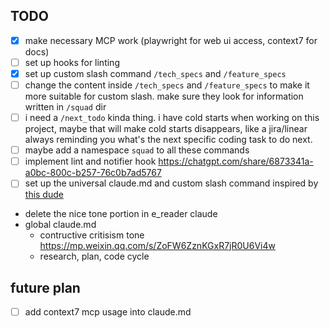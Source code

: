 ## TODO
- [x] make necessary MCP work (playwright for web ui access, context7 for docs)
- [ ] set up hooks for linting
- [x] set up custom slash command `/tech_specs` and `/feature_specs`
- [ ] change the content inside `/tech_specs` and `/feature_specs` to make it more suitable for custom slash. make sure they look for information written in `/squad` dir
- [ ] i need a `/next_todo` kinda thing. i have cold starts when working on this project, maybe that will make cold starts disappears, like a jira/linear always reminding you what's the next specific coding task to do next.
- [ ] maybe add a namespace `squad` to all these commands
- [ ] implement lint and notifier hook https://chatgpt.com/share/6873341a-a0bc-800c-b257-76c0b7ad5767
- [ ] set up the universal claude.md and custom slash command inspired by [this dude](https://github.com/Veraticus/nix-config/tree/main/home-manager/claude-code)
- delete the nice tone portion in e_reader claude
- global claude.md
    - contructive critisism tone https://mp.weixin.qq.com/s/ZoFW6ZznKGxR7jR0U6Vi4w
    - research, plan, code cycle

## future plan

- [ ] add context7 mcp usage into claude.md

